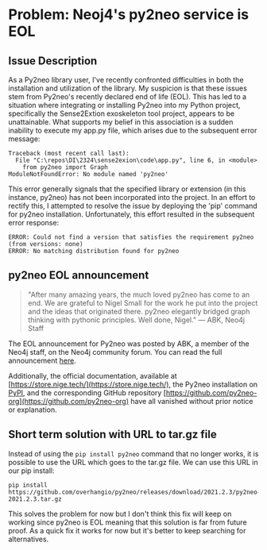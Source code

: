 # Problem: Neoj4's py2neo service is EOL

## Issue Description
As a Py2neo library user, I've recently confronted difficulties in both the installation and utilization of the library. My suspicion is that these issues stem from Py2neo's recently declared end of life (EOL). This has led to a situation where integrating or installing Py2neo into my Python project, specifically the Sense2Extion exoskeleton tool project, appears to be unattainable. What supports my belief in this association is a sudden inability to execute my app.py file, which arises due to the subsequent error message:
```
Traceback (most recent call last):
  File "C:\repos\DI\2324\sense2exion\code\app.py", line 6, in <module>
    from py2neo import Graph
ModuleNotFoundError: No module named 'py2neo'
```

This error generally signals that the specified library or extension (in this instance, py2neo) has not been incorporated into the project. In an effort to rectify this, I attempted to resolve the issue by deploying the 'pip' command for py2neo installation. Unfortunately, this effort resulted in the subsequent error response:
```
ERROR: Could not find a version that satisfies the requirement py2neo (from versions: none)
ERROR: No matching distribution found for py2neo
```

## py2neo EOL announcement 

> "After many amazing years, the much loved py2neo has come to an end. We are grateful to Nigel Small for the work he put into the project and the ideas that originated there. py2neo elegantly bridged graph thinking with pythonic principles. Well done, Nigel." — ABK, Neo4j Staff

The EOL announcement for Py2neo was posted by ABK, a member of the Neo4j staff, on the Neo4j community forum. You can read the full announcement [here](https://community.neo4j.com/t/farewell-py2neo-what-happens-now/64419).

Additionally, the official documentation, available at [https://store.nige.tech/](https://store.nige.tech/), the Py2neo installation on [PyPI](https://pypi.org/project/py2neo/), and the corresponding GitHub repository [https://github.com/py2neo-org](https://github.com/py2neo-org) have all vanished without prior notice or explanation.

## Short term solution with URL to tar.gz file 

Instead of using the `pip install py2neo` command that no longer works, it is possible to use the URL which goes to the tar.gz file. We can use this URL in our pip install:
```
pip install https://github.com/overhangio/py2neo/releases/download/2021.2.3/py2neo-2021.2.3.tar.gz
``` 

This solves the problem for now but I don't think this fix will keep on working since py2neo is EOL meaning that this solution is far from future proof. As a quick fix it works for now but it's better to keep searching for alternatives.
